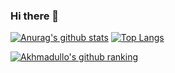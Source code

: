 ### Hi there 👋

<!--
**Donish99/Donish99** is a ✨ _special_ ✨ repository because its `README.md` (this file) appears on your GitHub profile.

Here are some ideas to get you started:

- 🔭 I’m currently working on ...
- 🌱 I’m currently learning ...
- 👯 I’m looking to collaborate on ...
- 🤔 I’m looking for help with ...
- 💬 Ask me about ...
- 📫 How to reach me: ...
- 😄 Pronouns: ...
- ⚡ Fun fact: ...
-->
[![Anurag's github stats](https://github-readme-stats.vercel.app/api?username=Donish99)](https://github.com/anuraghazra/github-readme-stats)
[![Top Langs](https://github-readme-stats.vercel.app/api/top-langs/?username=Donish99)](https://github.com/anuraghazra/github-readme-stats)

[![Akhmadullo's github ranking](https://github-readme-ranking.vercel.app/api/rank?username=Donish99&country_code=uzbekistan)](https://github.com/Muhammadsher)
